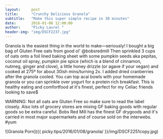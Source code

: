 ```yaml
---
layout:     post
title:      "Crunchy Delicious Granola"
subtitle:   "Make this super simple recipe in 30 minutes"
date:       2016-01-08 12:00:00
author:     "Picky Laurel "
header-img: "img/DSCF2237.jpg"
---
```


Granola is the easiest thing in the world to make—seriously! I bought a big bag of Gluten Free oats from good ol' @bobsredmill Then sprinkled 3 cups of oats onto a foil lined baking sheet with some pumpkin seeds aka pepitas, coconut oil spray, pumpkin pie spice (which is a blend of cinnamon, nutmeg, ginger and clove), a little honey drizzle (or agave if your vegan) and cooked at 275º for about 30ish mins/turning 2x. I added dried cranberries after the granola cooled. You can top acai bowls with your homemade granola or you can sprinkle over yogurt for a protein rich breakfast. This is healthy eating and comfortfood at it's finest, perfect for my Celiac friends looking to save$ 

WARNING: Not all oats are Gluten Free so make sure to read the label closely. Also lots of grocery stores are mixing GF baking goods with regular goods so be extra careful.  Bobs Red Mill has the finest GF drygoods and it's carried in most major supermarkets and of course sold on the interwebs. #yum

![Granola Porn]({{ picky.tips/2016/01/08/granola/ }}/img/DSCF2251copy.jpg)